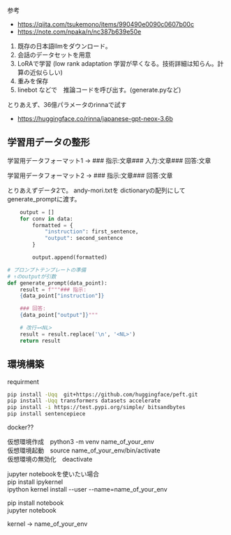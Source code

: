 参考　
- https://qiita.com/tsukemono/items/990490e0090c0607b00c
- https://note.com/npaka/n/nc387b639e50e

1. 既存の日本語llmをダウンロード。　
2. 会話のデータセットを用意
3. LoRAで学習 (low rank adaptation 学習が早くなる。技術詳細は知らん。計算の近似らしい)
4. 重みを保存
5. linebot などで　推論コードを呼び出す。(generate.pyなど)

とりあえず、36億パラメータのrinnaで試す
- https://huggingface.co/rinna/japanese-gpt-neox-3.6b


## 学習用データの整形

学習用データフォーマット1 -> ### 指示:<NL>文章<NL><NL>### 入力:<NL>文章<NL><NL>### 回答:<NL>文章<NL>


学習用データフォーマット2 -> ### 指示:<NL>文章<NL><NL>### 回答:<NL>文章<NL>

とりあえずデータ2で。
andy-mori.txtを dictionaryの配列にして generate_promptに渡す。
```python
    output = []
    for conv in data:
        formatted = {
            "instruction": first_sentence,
            "output": second_sentence
        }

        output.append(formatted)
```

```python
# プロンプトテンプレートの準備
# ↑のoutputが引数
def generate_prompt(data_point):
    result = f"""### 指示:
    {data_point["instruction"]}

    ### 回答:
    {data_point["output"]}"""

    # 改行→<NL>
    result = result.replace('\n', '<NL>')
    return result
```

## 環境構築
requirment

```zsh
pip install -Uqq  git+https://github.com/huggingface/peft.git
pip install -Uqq transformers datasets accelerate 
pip install -i https://test.pypi.org/simple/ bitsandbytes
pip install sentencepiece
```

docker??

仮想環境作成　python3 -m venv name_of_your_env  
仮想環境起動　source name_of_your_env/bin/activate  
仮想環境の無効化　deactivate  
  
jupyter notebookを使いたい場合  
pip install ipykernel  
ipython kernel install --user --name=name_of_your_env  
  
pip install notebook  
jupyter notebook  
  
kernel -> name_of_your_env